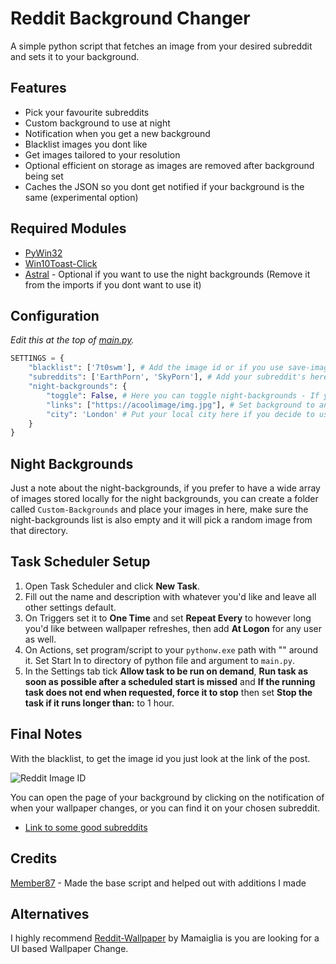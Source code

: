 # Reddit Background Changer
A simple python script that fetches an image from your desired subreddit and sets it to your background.

## Features
- Pick your favourite subreddits
- Custom background to use at night
- Notification when you get a new background
- Blacklist images you dont like
- Get images tailored to your resolution
- Optional efficient on storage as images are removed after background being set
- Caches the JSON so you dont get notified if your background is the same (experimental option)

## Required Modules
- [PyWin32](https://pypi.org/project/pywin32/)
- [Win10Toast-Click](https://pypi.org/project/win10toast-click/)
- [Astral](https://pypi.org/project/astral/) - Optional if you want to use the night backgrounds (Remove it from the imports if you dont want to use it)

## Configuration
*Edit this at the top of [main.py](https://github.com/coredev-uk/reddit-background-changer/blob/main/main.py#L5).*
```python
SETTINGS = {
    "blacklist": ['7t0swm'], # Add the image id or if you use save-images you can use the file name of what you'd not like to see in the future
    "subreddits": ['EarthPorn', 'SkyPorn'], # Add your subreddit's here, its randomised each time its ran, so it'll be one from the list (it can just be one subreddit if you'd just like that)
    "night-backgrounds": {
        "toggle": False, # Here you can toggle night-backgrounds - If you leave links empty '[]' then it will attempt to use images found in the Custom-Backgrounds folder
        "links": ["https://acoolimage/img.jpg"], # Set background to an you found on the internet.
        "city": 'London' # Put your local city here if you decide to use night-backgrounds, just leave it default if you dont want to use the night-backgrounds
    }
}
```

## Night Backgrounds
Just a note about the night-backgrounds, if you prefer to have a wide array of images stored locally for the night backgrounds, you can create a folder called `Custom-Backgrounds` and place your images in here, make sure the night-backgrounds list is also empty and it will pick a random image from that directory.

## Task Scheduler Setup
1. Open Task Scheduler and click **New Task**.
2. Fill out the name and description with whatever you'd like and leave all other settings default.
3. On Triggers set it to **One Time** and set **Repeat Every** to however long you'd like between wallpaper refreshes, then add **At Logon** for any user as well.
4. On Actions, set program/script to your `pythonw.exe` path with "" around it. Set Start In to directory of python file and argument to `main.py`.
5. In the Settings tab tick **Allow task to be run on demand**, **Run task as soon as possible after a scheduled start is missed** and **If the running task does not end when requested, force it to stop** then set **Stop the task if it runs longer than:** to 1 hour.

## Final Notes
With the blacklist, to get the image id you just look at the link of the post.

![Reddit Image ID](https://i.imgur.com/E2AQYv0.png "Reddit Image ID")

You can open the page of your background by clicking on the notification of when your wallpaper changes, or you can find it on your chosen subreddit.
- [Link to some good subreddits](https://www.reddit.com/r/sfwpornnetwork/wiki/network)

## Credits
[Member87](https://github.com/member87) - Made the base script and helped out with additions I made

## Alternatives
I highly recommend [Reddit-Wallpaper](https://github.com/Mamiglia/Reddit-Wallpaper) by Mamaiglia is you are looking for a UI based Wallpaper Change.